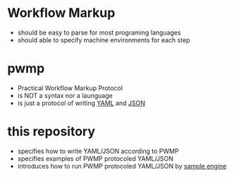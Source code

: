 # Workflow Markup

- should be easy to parse for most programing languages
- should able to specify machine environments for each step

# pwmp

- Practical Workflow Markup Protocol
- is NOT a syntax nor a launguage
- is just a protocol of writing [YAML](http://yaml.org/) and [JSON](http://json.org/)

# this repository

- specifies how to write YAML/JSON according to PWMP
- specifies examples of PWMP protocoled YAML/JSON
- introduces how to run PWMP protocoled YAML/JSON by [sample engine](https://github.com/pwmp/engine)
